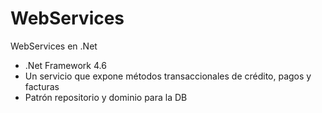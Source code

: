 # WebServices
WebServices en .Net
* .Net Framework 4.6
* Un servicio que expone métodos transaccionales de crédito, pagos y facturas
* Patrón repositorio y dominio para la DB

